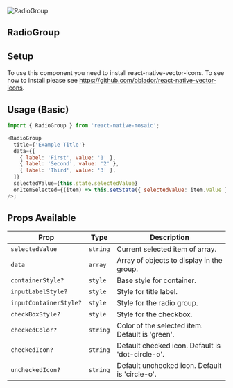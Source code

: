 ![RadioGroup](https://user-images.githubusercontent.com/22890658/147465644-24f59381-d4ce-4c17-b080-2da650885b1a.gif)

## RadioGroup

## Setup

To use this component you need to install react-native-vector-icons. To see how to install please see https://github.com/oblador/react-native-vector-icons.

## Usage (Basic)

```js
import { RadioGroup } from 'react-native-mosaic';

<RadioGroup
  title={'Example Title'}
  data={[
    { label: 'First', value: '1' },
    { label: 'Second', value: '2' },
    { label: 'Third', value: '3' },
  ]}
  selectedValue={this.state.selectedValue}
  onItemSelected={(item) => this.setState({ selectedValue: item.value })}
/>;
```

## Props Available

| Prop                   | Type     | Description                                      |
| ---------------------- | -------- | ------------------------------------------------ |
| `selectedValue`        | `string` | Current selected item of array.                  |
| `data`                 | `array`  | Array of objects to display in the group.        |
| `containerStyle?`      | `style`  | Base style for container.                        |
| `inputLabelStyle?`     | `style`  | Style for title label.                           |
| `inputContainerStyle?` | `style`  | Style for the radio group.                       |
| `checkBoxStyle?`       | `style`  | Style for the checkbox.                          |
| `checkedColor?`        | `string` | Color of the selected item. Default is 'green'.  |
| `checkedIcon?`         | `string` | Default checked icon. Default is 'dot-circle-o'. |
| `uncheckedIcon?`       | `string` | Default unchecked icon. Default is 'circle-o'.   |
